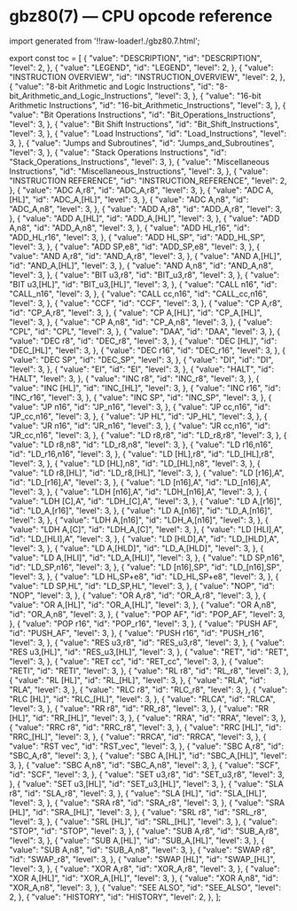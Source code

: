 # gbz80(7) — CPU opcode reference

import generated from '!!raw-loader!./gbz80.7.html';

<div className="manual-text" dangerouslySetInnerHTML={{ __html: generated }} />

export const toc = [
{
	"value": "DESCRIPTION",
	"id": "DESCRIPTION",
	"level": 2,
},
{
	"value": "LEGEND",
	"id": "LEGEND",
	"level": 2,
},
{
	"value": "INSTRUCTION OVERVIEW",
	"id": "INSTRUCTION_OVERVIEW",
	"level": 2,
},
{
	"value": "8-bit Arithmetic and Logic Instructions",
	"id": "8-bit_Arithmetic_and_Logic_Instructions",
	"level": 3,
},
{
	"value": "16-bit Arithmetic Instructions",
	"id": "16-bit_Arithmetic_Instructions",
	"level": 3,
},
{
	"value": "Bit Operations Instructions",
	"id": "Bit_Operations_Instructions",
	"level": 3,
},
{
	"value": "Bit Shift Instructions",
	"id": "Bit_Shift_Instructions",
	"level": 3,
},
{
	"value": "Load Instructions",
	"id": "Load_Instructions",
	"level": 3,
},
{
	"value": "Jumps and Subroutines",
	"id": "Jumps_and_Subroutines",
	"level": 3,
},
{
	"value": "Stack Operations Instructions",
	"id": "Stack_Operations_Instructions",
	"level": 3,
},
{
	"value": "Miscellaneous Instructions",
	"id": "Miscellaneous_Instructions",
	"level": 3,
},
{
	"value": "INSTRUCTION REFERENCE",
	"id": "INSTRUCTION_REFERENCE",
	"level": 2,
},
{
	"value": "ADC A,r8",
	"id": "ADC_A,r8",
	"level": 3,
},
{
	"value": "ADC A,[HL]",
	"id": "ADC_A,[HL]",
	"level": 3,
},
{
	"value": "ADC A,n8",
	"id": "ADC_A,n8",
	"level": 3,
},
{
	"value": "ADD A,r8",
	"id": "ADD_A,r8",
	"level": 3,
},
{
	"value": "ADD A,[HL]",
	"id": "ADD_A,[HL]",
	"level": 3,
},
{
	"value": "ADD A,n8",
	"id": "ADD_A,n8",
	"level": 3,
},
{
	"value": "ADD HL,r16",
	"id": "ADD_HL,r16",
	"level": 3,
},
{
	"value": "ADD HL,SP",
	"id": "ADD_HL,SP",
	"level": 3,
},
{
	"value": "ADD SP,e8",
	"id": "ADD_SP,e8",
	"level": 3,
},
{
	"value": "AND A,r8",
	"id": "AND_A,r8",
	"level": 3,
},
{
	"value": "AND A,[HL]",
	"id": "AND_A,[HL]",
	"level": 3,
},
{
	"value": "AND A,n8",
	"id": "AND_A,n8",
	"level": 3,
},
{
	"value": "BIT u3,r8",
	"id": "BIT_u3,r8",
	"level": 3,
},
{
	"value": "BIT u3,[HL]",
	"id": "BIT_u3,[HL]",
	"level": 3,
},
{
	"value": "CALL n16",
	"id": "CALL_n16",
	"level": 3,
},
{
	"value": "CALL cc,n16",
	"id": "CALL_cc,n16",
	"level": 3,
},
{
	"value": "CCF",
	"id": "CCF",
	"level": 3,
},
{
	"value": "CP A,r8",
	"id": "CP_A,r8",
	"level": 3,
},
{
	"value": "CP A,[HL]",
	"id": "CP_A,[HL]",
	"level": 3,
},
{
	"value": "CP A,n8",
	"id": "CP_A,n8",
	"level": 3,
},
{
	"value": "CPL",
	"id": "CPL",
	"level": 3,
},
{
	"value": "DAA",
	"id": "DAA",
	"level": 3,
},
{
	"value": "DEC r8",
	"id": "DEC_r8",
	"level": 3,
},
{
	"value": "DEC [HL]",
	"id": "DEC_[HL]",
	"level": 3,
},
{
	"value": "DEC r16",
	"id": "DEC_r16",
	"level": 3,
},
{
	"value": "DEC SP",
	"id": "DEC_SP",
	"level": 3,
},
{
	"value": "DI",
	"id": "DI",
	"level": 3,
},
{
	"value": "EI",
	"id": "EI",
	"level": 3,
},
{
	"value": "HALT",
	"id": "HALT",
	"level": 3,
},
{
	"value": "INC r8",
	"id": "INC_r8",
	"level": 3,
},
{
	"value": "INC [HL]",
	"id": "INC_[HL]",
	"level": 3,
},
{
	"value": "INC r16",
	"id": "INC_r16",
	"level": 3,
},
{
	"value": "INC SP",
	"id": "INC_SP",
	"level": 3,
},
{
	"value": "JP n16",
	"id": "JP_n16",
	"level": 3,
},
{
	"value": "JP cc,n16",
	"id": "JP_cc,n16",
	"level": 3,
},
{
	"value": "JP HL",
	"id": "JP_HL",
	"level": 3,
},
{
	"value": "JR n16",
	"id": "JR_n16",
	"level": 3,
},
{
	"value": "JR cc,n16",
	"id": "JR_cc,n16",
	"level": 3,
},
{
	"value": "LD r8,r8",
	"id": "LD_r8,r8",
	"level": 3,
},
{
	"value": "LD r8,n8",
	"id": "LD_r8,n8",
	"level": 3,
},
{
	"value": "LD r16,n16",
	"id": "LD_r16,n16",
	"level": 3,
},
{
	"value": "LD [HL],r8",
	"id": "LD_[HL],r8",
	"level": 3,
},
{
	"value": "LD [HL],n8",
	"id": "LD_[HL],n8",
	"level": 3,
},
{
	"value": "LD r8,[HL]",
	"id": "LD_r8,[HL]",
	"level": 3,
},
{
	"value": "LD [r16],A",
	"id": "LD_[r16],A",
	"level": 3,
},
{
	"value": "LD [n16],A",
	"id": "LD_[n16],A",
	"level": 3,
},
{
	"value": "LDH [n16],A",
	"id": "LDH_[n16],A",
	"level": 3,
},
{
	"value": "LDH [C],A",
	"id": "LDH_[C],A",
	"level": 3,
},
{
	"value": "LD A,[r16]",
	"id": "LD_A,[r16]",
	"level": 3,
},
{
	"value": "LD A,[n16]",
	"id": "LD_A,[n16]",
	"level": 3,
},
{
	"value": "LDH A,[n16]",
	"id": "LDH_A,[n16]",
	"level": 3,
},
{
	"value": "LDH A,[C]",
	"id": "LDH_A,[C]",
	"level": 3,
},
{
	"value": "LD [HLI],A",
	"id": "LD_[HLI],A",
	"level": 3,
},
{
	"value": "LD [HLD],A",
	"id": "LD_[HLD],A",
	"level": 3,
},
{
	"value": "LD A,[HLD]",
	"id": "LD_A,[HLD]",
	"level": 3,
},
{
	"value": "LD A,[HLI]",
	"id": "LD_A,[HLI]",
	"level": 3,
},
{
	"value": "LD SP,n16",
	"id": "LD_SP,n16",
	"level": 3,
},
{
	"value": "LD [n16],SP",
	"id": "LD_[n16],SP",
	"level": 3,
},
{
	"value": "LD HL,SP+e8",
	"id": "LD_HL,SP+e8",
	"level": 3,
},
{
	"value": "LD SP,HL",
	"id": "LD_SP,HL",
	"level": 3,
},
{
	"value": "NOP",
	"id": "NOP",
	"level": 3,
},
{
	"value": "OR A,r8",
	"id": "OR_A,r8",
	"level": 3,
},
{
	"value": "OR A,[HL]",
	"id": "OR_A,[HL]",
	"level": 3,
},
{
	"value": "OR A,n8",
	"id": "OR_A,n8",
	"level": 3,
},
{
	"value": "POP AF",
	"id": "POP_AF",
	"level": 3,
},
{
	"value": "POP r16",
	"id": "POP_r16",
	"level": 3,
},
{
	"value": "PUSH AF",
	"id": "PUSH_AF",
	"level": 3,
},
{
	"value": "PUSH r16",
	"id": "PUSH_r16",
	"level": 3,
},
{
	"value": "RES u3,r8",
	"id": "RES_u3,r8",
	"level": 3,
},
{
	"value": "RES u3,[HL]",
	"id": "RES_u3,[HL]",
	"level": 3,
},
{
	"value": "RET",
	"id": "RET",
	"level": 3,
},
{
	"value": "RET cc",
	"id": "RET_cc",
	"level": 3,
},
{
	"value": "RETI",
	"id": "RETI",
	"level": 3,
},
{
	"value": "RL r8",
	"id": "RL_r8",
	"level": 3,
},
{
	"value": "RL [HL]",
	"id": "RL_[HL]",
	"level": 3,
},
{
	"value": "RLA",
	"id": "RLA",
	"level": 3,
},
{
	"value": "RLC r8",
	"id": "RLC_r8",
	"level": 3,
},
{
	"value": "RLC [HL]",
	"id": "RLC_[HL]",
	"level": 3,
},
{
	"value": "RLCA",
	"id": "RLCA",
	"level": 3,
},
{
	"value": "RR r8",
	"id": "RR_r8",
	"level": 3,
},
{
	"value": "RR [HL]",
	"id": "RR_[HL]",
	"level": 3,
},
{
	"value": "RRA",
	"id": "RRA",
	"level": 3,
},
{
	"value": "RRC r8",
	"id": "RRC_r8",
	"level": 3,
},
{
	"value": "RRC [HL]",
	"id": "RRC_[HL]",
	"level": 3,
},
{
	"value": "RRCA",
	"id": "RRCA",
	"level": 3,
},
{
	"value": "RST vec",
	"id": "RST_vec",
	"level": 3,
},
{
	"value": "SBC A,r8",
	"id": "SBC_A,r8",
	"level": 3,
},
{
	"value": "SBC A,[HL]",
	"id": "SBC_A,[HL]",
	"level": 3,
},
{
	"value": "SBC A,n8",
	"id": "SBC_A,n8",
	"level": 3,
},
{
	"value": "SCF",
	"id": "SCF",
	"level": 3,
},
{
	"value": "SET u3,r8",
	"id": "SET_u3,r8",
	"level": 3,
},
{
	"value": "SET u3,[HL]",
	"id": "SET_u3,[HL]",
	"level": 3,
},
{
	"value": "SLA r8",
	"id": "SLA_r8",
	"level": 3,
},
{
	"value": "SLA [HL]",
	"id": "SLA_[HL]",
	"level": 3,
},
{
	"value": "SRA r8",
	"id": "SRA_r8",
	"level": 3,
},
{
	"value": "SRA [HL]",
	"id": "SRA_[HL]",
	"level": 3,
},
{
	"value": "SRL r8",
	"id": "SRL_r8",
	"level": 3,
},
{
	"value": "SRL [HL]",
	"id": "SRL_[HL]",
	"level": 3,
},
{
	"value": "STOP",
	"id": "STOP",
	"level": 3,
},
{
	"value": "SUB A,r8",
	"id": "SUB_A,r8",
	"level": 3,
},
{
	"value": "SUB A,[HL]",
	"id": "SUB_A,[HL]",
	"level": 3,
},
{
	"value": "SUB A,n8",
	"id": "SUB_A,n8",
	"level": 3,
},
{
	"value": "SWAP r8",
	"id": "SWAP_r8",
	"level": 3,
},
{
	"value": "SWAP [HL]",
	"id": "SWAP_[HL]",
	"level": 3,
},
{
	"value": "XOR A,r8",
	"id": "XOR_A,r8",
	"level": 3,
},
{
	"value": "XOR A,[HL]",
	"id": "XOR_A,[HL]",
	"level": 3,
},
{
	"value": "XOR A,n8",
	"id": "XOR_A,n8",
	"level": 3,
},
{
	"value": "SEE ALSO",
	"id": "SEE_ALSO",
	"level": 2,
},
{
	"value": "HISTORY",
	"id": "HISTORY",
	"level": 2,
},
];
